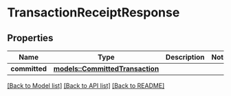 # TransactionReceiptResponse

## Properties

Name | Type | Description | Notes
------------ | ------------- | ------------- | -------------
**committed** | [**models::CommittedTransaction**](CommittedTransaction.md) |  | 

[[Back to Model list]](../README.md#documentation-for-models) [[Back to API list]](../README.md#documentation-for-api-endpoints) [[Back to README]](../README.md)


